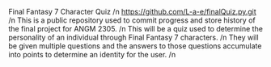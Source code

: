 Final Fantasy 7 Character Quiz /n
https://github.com/L-a-e/finalQuiz.py.git /n
This is a public repository used to commit progress and store history of the final project for ANGM 2305. /n
This will be a quiz used to determine the personality of an individual through Final Fantasy 7 characters. /n
They will be given multiple questions and the answers to those questions accumulate into points to determine an identity for the user. /n
